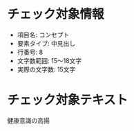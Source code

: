# チェック対象情報

- 項目名: コンセプト
- 要素タイプ: 中見出し
- 行番号: 8
- 文字数範囲: 15～18文字
- 実際の文字数: 15文字

# チェック対象テキスト

健康意識の高揚
